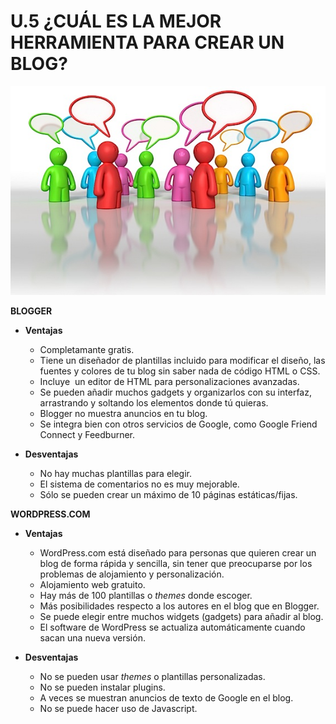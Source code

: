 # U.5 ¿CUÁL ES LA MEJOR HERRAMIENTA PARA CREAR UN BLOG?


[![¿Cuál es la mejor herramienta para crear un blog?](img/Blog-commentskkkkk.jpg)](http://upload.wikimedia.org/wikipedia/commons/8/8b/Blog-commentskkkkk.jpg)


**BLOGGER**

*   **Ventajas**
    *   Completamante gratis.
    *   Tiene un diseñador de plantillas incluido para modificar el diseño, las fuentes y colores de tu blog sin saber nada de código HTML o CSS.
    *   Incluye  un editor de HTML para personalizaciones avanzadas.
    *   Se pueden añadir muchos gadgets y organizarlos con su interfaz, arrastrando y soltando los elementos donde tú quieras.
    *   Blogger no muestra anuncios en tu blog.
    *   Se integra bien con otros servicios de Google, como Google Friend Connect y Feedburner.

*   **Desventajas**
    *   No hay muchas plantillas para elegir.
    *   El sistema de comentarios no es muy mejorable.
    *   Sólo se pueden crear un máximo de 10 páginas estáticas/fijas.

**WORDPRESS.COM**

*   **Ventajas**
    *   WordPress.com está diseñado para personas que quieren crear un blog de forma rápida y sencilla, sin tener que preocuparse por los problemas de alojamiento y personalización.
    *   Alojamiento web gratuito.
    *   Hay más de 100 plantillas o _themes_ donde escoger.
    *   Más posibilidades respecto a los autores en el blog que en Blogger.
    *   Se puede elegir entre muchos widgets (gadgets) para añadir al blog.
    *   El software de WordPress se actualiza automáticamente cuando sacan una nueva versión.

*   **Desventajas**
    *   No se pueden usar _themes_ o plantillas personalizadas.
    *   No se pueden instalar plugins.
    *   A veces se muestran anuncios de texto de Google en el blog.
    *   No se puede hacer uso de Javascript.

